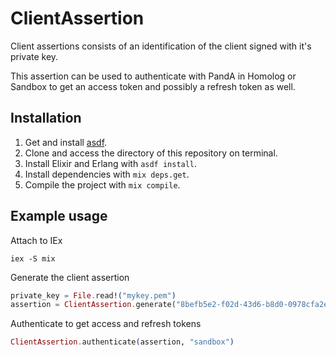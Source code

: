 # ClientAssertion

Client assertions consists of an identification of the client signed with it's private key.

This assertion can be used to authenticate with PandA in Homolog or Sandbox to get an access token and possibly a
refresh token as well.

## Installation

1. Get and install [asdf](https://asdf-vm.com/guide/getting-started.html).
2. Clone and access the directory of this repository on terminal.
3. Install Elixir and Erlang with `asdf install`.
4. Install dependencies with `mix deps.get`.
5. Compile the project with `mix compile`.

## Example usage

Attach to IEx
```shell
iex -S mix
```

Generate the client assertion
```mix.exs
private_key = File.read!("mykey.pem")
assertion = ClientAssertion.generate("8befb5e2-f02d-43d6-b8d0-0978cfa2edcc", "stone_bank", private_key, "sandbox")
```

Authenticate to get access and refresh tokens
```mix.exs
ClientAssertion.authenticate(assertion, "sandbox")
```
